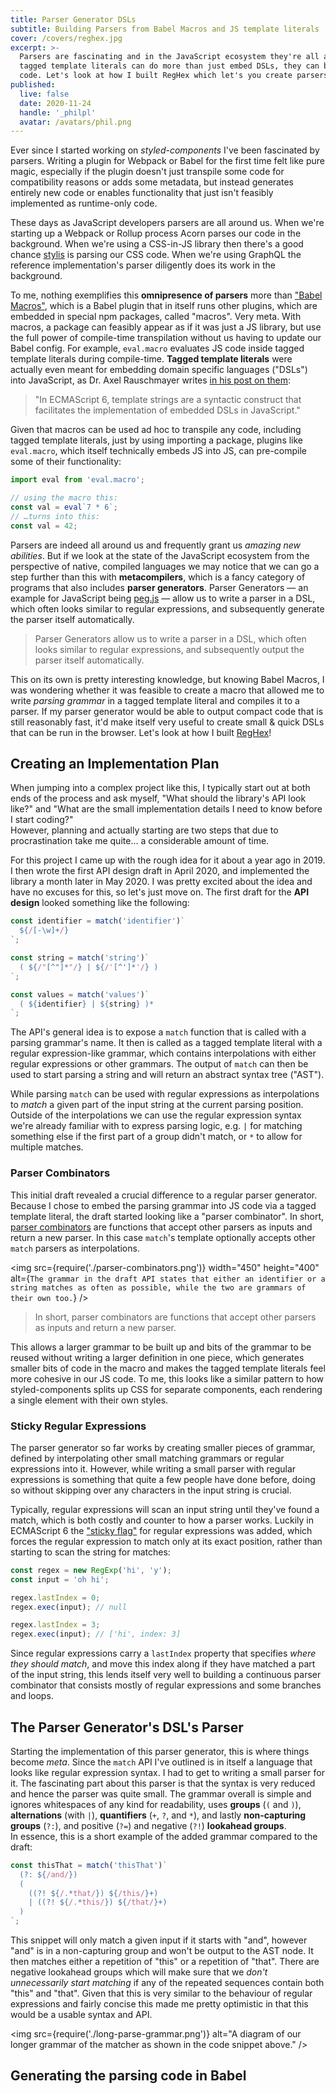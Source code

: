 ```yaml
---
title: Parser Generator DSLs
subtitle: Building Parsers from Babel Macros and JS template literals
cover: /covers/reghex.jpg
excerpt: >-
  Parsers are fascinating and in the JavaScript ecosystem they're all around us. With Babel Macros
  tagged template literals can do more than just embed DSLs, they can be precompiled to become generated
  code. Let's look at how I built RegHex which let's you create parsers right in your JS code.
published:
  live: false
  date: 2020-11-24
  handle: '_philpl'
  avatar: /avatars/phil.png
---
```


Ever since I started working on _styled-components_ I've been fascinated by parsers. Writing a plugin for
Webpack or Babel for the first time felt like pure magic, especially if the plugin doesn't just transpile
some code for compatibility reasons or adds some metadata, but instead generates entirely new code
or enables functionality that just isn't feasibly implemented as runtime-only code.

These days as JavaScript developers parsers are all around us. When we're starting up a
Webpack or Rollup process Acorn parses our code in the background. When we're using a CSS-in-JS
library then there's a good chance [stylis](https://github.com/thysultan/stylis.js) is parsing our
CSS code. When we're using GraphQL the reference implementation's parser diligently does its work
in the background.

To me, nothing exemplifies this **omnipresence of parsers** more than ["Babel
Macros"](https://github.com/kentcdodds/babel-plugin-macros), which is a Babel plugin that in
itself runs other plugins, which are embedded in special npm packages, called "macros". Very meta.
With macros, a package can feasibly appear as if it was just a JS library, but use the full
power of compile-time transpilation without us having to update our Babel config.
For example, `eval.macro` evaluates JS code inside tagged template literals during compile-time.
**Tagged template literals** were actually even meant for embedding domain specific languages
("DSLs") into JavaScript, as Dr. Axel Rauschmayer writes [in his post on
them](https://2ality.com/2011/09/quasi-literals.html):

> "In ECMAScript 6, template strings are a syntactic construct that facilitates the implementation
> of embedded DSLs in JavaScript."

Given that macros can be used ad hoc to transpile any code, including tagged template literals,
just by using importing a package, plugins like `eval.macro`, which itself technically embeds
JS into JS, can pre-compile some of their functionality:

```js
import eval from 'eval.macro';

// using the macro this:
const val = eval`7 * 6`;
// …turns into this:
const val = 42;
```

Parsers are indeed all around us and frequently grant us _amazing new abilities_. But if we look
at the state of the JavaScript ecosystem from the perspective of native, compiled languages we
may notice that we can go a step further than this with **metacompilers**, which is a fancy
category of programs that also includes **parser generators**.  Parser Generators — an example
for JavaScript being [peg.js](https://pegjs.org/) — allow us to write a parser in a DSL, which
often looks similar to regular expressions, and subsequently generate the parser itself automatically.

> Parser Generators allow us to write a parser in a DSL, which often
> looks similar to regular expressions, and subsequently output the parser itself automatically.

This on its own is pretty interesting knowledge, but knowing Babel Macros, I was wondering
whether it was feasible to create a macro that allowed me to write _parsing grammar_ in a tagged
template literal and compiles it to a parser. If my parser generator would be able to output
compact code that is still reasonably fast, it'd make itself very useful to create small & quick
DSLs that can be run in the browser. Let's look at how I built
[RegHex](https://github.com/kitten/reghex)!

## Creating an Implementation Plan

When jumping into a complex project like this, I typically start out at both ends of the process
and ask myself, "What should the library's API look like?" and "What are the small implementation
details I need to know before I start coding?"<br />
However, planning and actually starting are two
steps that due to procrastination take me quite... a considerable amount of time.

For this project I came up with the rough idea for it about a year ago in 2019. I then wrote the
first API design draft in April 2020, and implemented the library a month later in May 2020.
I was pretty excited about the idea and have no excuses for this, so let's just move on. The
first draft for the **API design** looked something like the following:

```js
const identifier = match('identifier')`
  ${/[-\w]+/}
`;

const string = match('string')`
  ( ${/"[^"]*"/} | ${/'[^']*'/} )
`;

const values = match('values')`
  ( ${identifier} | ${string} )*
`;
```

The API's general idea is to expose a `match` function that is called with a parsing grammar's
name. It then is called as a tagged template literal with a regular expression-like grammar,
which contains interpolations with either regular expressions or other grammars. The output
of `match` can then be used to start parsing a string and will return an abstract syntax tree ("AST").

While parsing `match` can be used with regular expressions as interpolations to _match_ a given
part of the input string at the current parsing position. Outside of the interpolations we can
use the regular expression syntax we're already familiar with to express parsing logic, e.g.
`|` for matching something else if the first part of a group didn't match, or `*` to allow for
multiple matches.

### Parser Combinators

This initial draft revealed a crucial difference to a regular parser generator. Because I chose
to embed the parsing grammar into JS code via a tagged template literal, the draft started looking
like a "parser combinator". In short, [parser combinators](https://en.wikipedia.org/wiki/Parser_combinator)
are functions that accept other parsers as inputs and return a new parser.
In this case `match`'s template optionally accepts other `match` parsers as interpolations.

<img
  src={require('./parser-combinators.png')}
  width="450" height="400"
  alt={`The grammar in the draft API states that either an
    identifier or a string matches as often as possible, while
    the two are grammars of their own too.`}
/>

> In short, parser combinators are functions that accept other parsers as inputs and
> return a new parser.

This allows a larger grammar to be built up and bits of the grammar to be reused without writing
a larger definition in one piece, which generates smaller bits of code in the macro and makes
the tagged template literals feel more cohesive in our JS code. To me, this looks like a similar
pattern to how styled-components splits up CSS for separate components, each rendering a single
element with their own styles.

### Sticky Regular Expressions

The parser generator so far works by creating smaller pieces of grammar, defined by interpolating
other small matching grammars or regular expressions into it. However, while writing a small
parser with regular expressions is something that quite a few people have done before, doing
so without skipping over any characters in the input string is crucial.

Typically, regular expressions will scan an input string until they've found a match, which
is both costly and counter to how a parser works. Luckily in ECMAScript 6 the
["sticky flag"](https://developer.mozilla.org/en-US/docs/Web/JavaScript/Reference/Global_Objects/RegExp/sticky)
for regular expressions was added, which forces the regular expression to match only at its
exact position, rather than starting to scan the string for matches:

```js
const regex = new RegExp('hi', 'y');
const input = 'oh hi';

regex.lastIndex = 0;
regex.exec(input); // null

regex.lastIndex = 3;
regex.exec(input); // ['hi', index: 3]
```

Since regular expressions carry a `lastIndex` property that specifies _where they should match_,
and move this index along if they have matched a part of the input string, this lends itself
very well to building a continuous parser combinator that consists mostly of regular
expressions and some branches and loops.

## The Parser Generator's DSL's Parser

Starting the implementation of this parser generator, this is where things become _meta_. Since
the `match` API I've outlined is in itself a language that looks like regular expression syntax.
I had to get to writing a small parser for it. The fascinating part about this parser is that
the syntax is very reduced and hence the parser was quite small.
The grammar overall is simple and ignores whitespaces of any kind for readability, uses **groups**
(`(` and `)`), **alternations** (with `|`), **quantifiers** (`+`, `?`, and `*`), and lastly
**non-capturing groups** (`?:`), and positive (`?=`) and negative (`?!`) **lookahead groups**.<br />
In essence, this is a short example of the added grammar compared to the draft:

```js
const thisThat = match('thisThat')`
  (?: ${/and/})
  (
    ((?! ${/.*that/}) ${/this/}+)
    | ((?! ${/.*this/}) ${/that/}+)
  )
`;
```

This snippet will only match a given input if it starts with "and", however "and" is in a
non-capturing group and won't be output to the AST node. It then matches either a repetition
of "this" or a repetition of "that". There are negative lookahead groups which will make
sure that we _don't unnecessarily start matching_ if any of the repeated sequences contain
both "this" and "that".
Given that this is very similar to the behaviour of regular expressions and fairly
concise this made me pretty optimistic in that this would be a usable syntax and API.

<img
  src={require('./long-parse-grammar.png')}
  alt="A diagram of our longer grammar of the matcher as shown in the code snippet above."
/>

## Generating the parsing code in Babel
